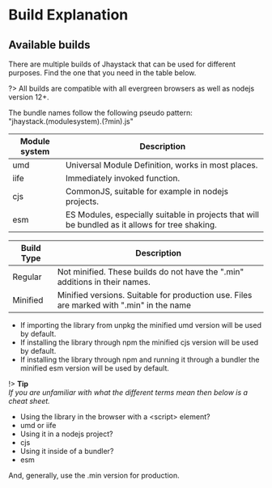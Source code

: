 # Build Explanation

## Available builds
There are multiple builds of Jhaystack that can be used for different purposes. Find the one that you need in the table below.

?> All builds are compatible with all evergreen browsers as well as nodejs version 12+.  

The bundle names follow the following pseudo pattern:  
"jhaystack.(modulesystem).(?min).js"

| Module system | Description                                                                                       |
| ---           | ---                                                                                               |
| umd           |   Universal Module Definition, works in most places.                                              |
| iife          |   Immediately invoked function.                                                                   |
| cjs           |   CommonJS, suitable for example in nodejs projects.                                              |
| esm           |   ES Modules, especially suitable in projects that will be bundled as it allows for tree shaking. |

| Build Type    | Description                                                                                       |
| ---           | ---                                                                                               |
| Regular       |   Not minified. These builds do not have the ".min" additions in their names.                     |
| Minified      |   Minified versions. Suitable for production use. Files are marked with ".min" in the name        |

- If importing the library from unpkg the minified umd version will be used by default.  
- If installing the library through npm the minified cjs version will be used by default.  
- If installing the library through npm and running it through a bundler the minified esm version will be used by default.  

!> **Tip**  
*If you are unfamiliar with what the different terms mean then below is a cheat sheet.*

- Using the library in the browser with a \<script\> element?
 - umd or iife
- Using it in a nodejs project?
 - cjs
- Using it inside of a bundler?
 - esm

And, generally, use the .min version for production.
